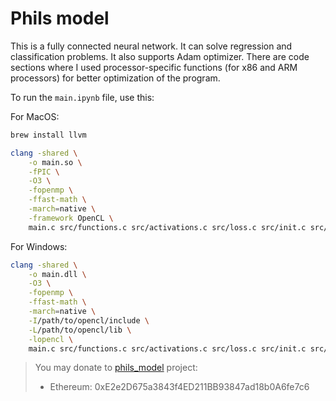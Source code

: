 # Phils model

This is a fully connected neural network. It can solve regression and classification problems. It also supports Adam optimizer. There are code sections where I used processor-specific functions (for x86 and ARM processors) for better optimization of the program.

To run the `main.ipynb` file, use this:

For MacOS:

```sh
brew install llvm

clang -shared \
    -o main.so \
    -fPIC \
    -O3 \
    -fopenmp \
    -ffast-math \
    -march=native \
    -framework OpenCL \
    main.c src/functions.c src/activations.c src/loss.c src/init.c src/json.c src/adam.c src/forward.c src/backward.c src/logger.c src/predict.c
```

For Windows:

```sh
clang -shared \
    -o main.dll \
    -O3 \
    -fopenmp \
    -ffast-math \
    -march=native \
    -I/path/to/opencl/include \
    -L/path/to/opencl/lib \
    -lopencl \
    main.c src/functions.c src/activations.c src/loss.c src/init.c src/json.c src/adam.c src/forward.c src/backward.c src/logger.c src/predict.c
```

> You may donate to [phils_model](https://github.com/PHILIPP111007/ML/tree/main/phils_model) project:
>
> * Ethereum: 0xE2e2D675a3843f4ED211BB93847ad18b0A6fe7c6
